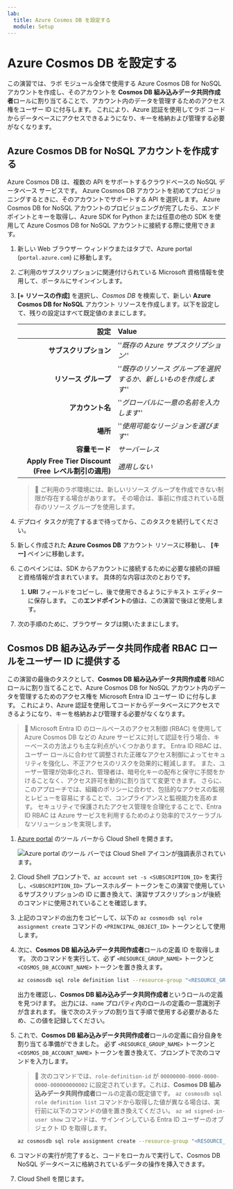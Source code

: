 ```yaml
---
lab:
  title: Azure Cosmos DB を設定する
  module: Setup
---
```


# Azure Cosmos DB を設定する

この演習では、ラボ モジュール全体で使用する Azure Cosmos DB for NoSQL アカウントを作成し、そのアカウントを **Cosmos DB 組み込みデータ共同作成者**ロールに割り当てることで、アカウント内のデータを管理するためのアクセス権をユーザー ID に付与します。 これにより、Azure 認証を使用してラボ コードからデータベースにアクセスできるようになり、キーを格納および管理する必要がなくなります。

## Azure Cosmos DB for NoSQL アカウントを作成する

Azure Cosmos DB は、複数の API をサポートするクラウドベースの NoSQL データベース サービスです。 Azure Cosmos DB アカウントを初めてプロビジョニングするときに、そのアカウントでサポートする API を選択します。 Azure Cosmos DB for NoSQL アカウントのプロビジョニングが完了したら、エンドポイントとキーを取得し、Azure SDK for Python または任意の他の SDK を使用して Azure Cosmos DB for NoSQL アカウントに接続する際に使用できます。

1. 新しい Web ブラウザー ウィンドウまたはタブで、Azure portal (``portal.azure.com``) に移動します。

1. ご利用のサブスクリプションに関連付けられている Microsoft 資格情報を使用して、ポータルにサインインします。

1. **[+ リソースの作成]** を選択し、*Cosmos DB* を検索して、新しい **Azure Cosmos DB for NoSQL** アカウント リソースを作成します。以下を設定して、残りの設定はすべて既定値のままにします。

    | **設定** | **Value** |
    | ---: | :--- |
    | **サブスクリプション** | ''*既存の Azure サブスクリプション*'' |
    | **リソース グループ** | ''*既存のリソース グループを選択するか、新しいものを作成します*'' |
    | **アカウント名** | ''*グローバルに一意の名前を入力します*'' |
    | **場所** | ''*使用可能なリージョンを選びます*'' |
    | **容量モード** | *サーバーレス* |
    | **Apply Free Tier Discount (Free レベル割引の適用)** | *適用しない* |

    > &#128221; ご利用のラボ環境には、新しいリソース グループを作成できない制限が存在する場合があります。 その場合は、事前に作成されている既存のリソース グループを使用します。

1. デプロイ タスクが完了するまで待ってから、このタスクを続行してください。

1. 新しく作成された **Azure Cosmos DB** アカウント リソースに移動し、 **[キー]** ペインに移動します。

1. このペインには、SDK からアカウントに接続するために必要な接続の詳細と資格情報が含まれています。 具体的な内容は次のとおりです。

    1. **URI** フィールドをコピーし、後で使用できるようにテキスト エディターに保存します。 この**エンドポイント**の値は、この演習で後ほど使用します。

1. 次の手順のために、ブラウザー タブは開いたままにします。

## Cosmos DB 組み込みデータ共同作成者 RBAC ロールをユーザー ID に提供する

この演習の最後のタスクとして、**Cosmos DB 組み込みデータ共同作成者** RBAC ロールに割り当てることで、Azure Cosmos DB for NoSQL アカウント内のデータを管理するためのアクセス権を Microsoft Entra ID ユーザー ID に付与します。 これにより、Azure 認証を使用してコードからデータベースにアクセスできるようになり、キーを格納および管理する必要がなくなります。

> &#128221; Microsoft Entra ID のロールベースのアクセス制御 (RBAC) を使用して Azure Cosmos DB などの Azure サービスに対して認証を行う場合、キーベースの方法よりも主な利点がいくつかあります。 Entra ID RBAC は、ユーザー ロールに合わせて調整された正確なアクセス制御によってセキュリティを強化し、不正アクセスのリスクを効果的に軽減します。 また、ユーザー管理が効率化され、管理者は、暗号化キーの配布と保守に手間をかけることなく、アクセス許可を動的に割り当てて変更できます。 さらに、このアプローチでは、組織のポリシーに合わせ、包括的なアクセスの監視とレビューを容易にすることで、コンプライアンスと監視能力を高めます。 セキュリティで保護されたアクセス管理を合理化することで、Entra ID RBAC は Azure サービスを利用するためのより効率的でスケーラブルなソリューションを実現します。

1. [Azure portal](https://portal.azure.com) のツール バーから Cloud Shell を開きます。

    ![Azure portal のツール バーでは Cloud Shell アイコンが強調表示されています。](media/azure-portal-toolbar-cloud-shell.png)

1. Cloud Shell プロンプトで、`az account set -s <SUBSCRIPTION_ID>` を実行し、`<SUBSCRIPTION_ID>` プレースホルダー トークンをこの演習で使用しているサブスクリプションの ID に置き換えて、演習サブスクリプションが後続のコマンドに使用されていることを確認します。

1. 上記のコマンドの出力をコピーして、以下の `az cosmosdb sql role assignment create` コマンドの `<PRINCIPAL_OBJECT_ID>` トークンとして使用します。

1. 次に、**Cosmos DB 組み込みデータ共同作成者**ロールの定義 ID を取得します。 次のコマンドを実行して、必ず `<RESOURCE_GROUP_NAME>` トークンと `<COSMOS_DB_ACCOUNT_NAME>` トークンを置き換えます。

    ```bash
    az cosmosdb sql role definition list --resource-group "<RESOURCE_GROUP_NAME>" --account-name "<COSMOS_DB_ACCOUNT_NAME>"
    ```

    出力を確認し、**Cosmos DB 組み込みデータ共同作成者**というロールの定義を見つけます。 出力には、`name` プロパティ内のロールの定義の一意識別子が含まれます。 後で次のステップの割り当て手順で使用する必要があるため、この値を記録してください。

1. これで、**Cosmos DB 組み込みデータ共同作成者**ロールの定義に自分自身を割り当てる準備ができました。 必ず `<RESOURCE_GROUP_NAME>` トークンと `<COSMOS_DB_ACCOUNT_NAME>` トークンを置き換えて、プロンプトで次のコマンドを入力します。

    > &#128221; 次のコマンドでは、`role-definition-id` が `00000000-0000-0000-0000-000000000002` に設定されています。これは、**Cosmos DB 組み込みデータ共同作成者**ロールの定義の既定値です。 `az cosmosdb sql role definition list` コマンドから取得した値が異なる場合は、実行前に以下のコマンドの値を置き換えてください。 `az ad signed-in-user show` コマンドは、サインインしている Entra ID ユーザーのオブジェクト ID を取得します。

    ```bash
    az cosmosdb sql role assignment create --resource-group "<RESOURCE_GROUP_NAME>" --account-name "<COSMOS_DB_ACCOUNT_NAME>" --role-definition-id "00000000-0000-0000-0000-000000000002" --principal-id $(az ad signed-in-user show --query id -o tsv) --scope "/"
    ```

1. コマンドの実行が完了すると、コードをローカルで実行して、Cosmos DB NoSQL データベースに格納されているデータの操作を挿入できます。

1. Cloud Shell を閉じます。
